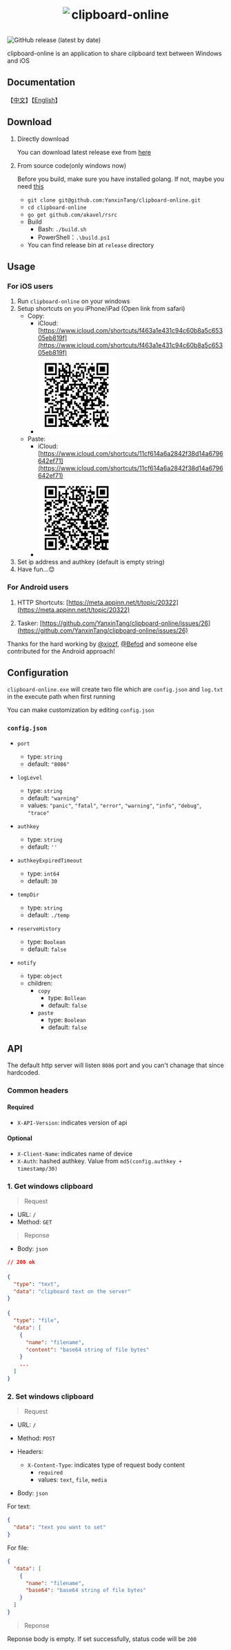<div align="center">
  <img src="https://raw.githubusercontent.com/YanxinTang/clipboard-online/master/images/clipboard-icon.png" style="display: inline-block; vertical-align: middle;">
  <h1 style="display: inline-block; vertical-align: middle;">clipboard-online</h1>
</div>

![GitHub release (latest by date)](https://img.shields.io/github/v/release/YanxinTang/clipboard-online)

clipboard-online is an application to share cilpboard text between Windows and iOS

## Documentation

【[中文](https://github.com/YanxinTang/clipboard-online/blob/master/README_zh.md)】【[English](https://github.com/YanxinTang/clipboard-online/blob/master/README.md)】

## Download

1. Directly download

    You can download latest release exe from [here](https://github.com/YanxinTang/clipboard-online/releases)

2. From source code(only windows now)

    Before you build, make sure you have installed golang. If not, maybe you need [this](https://golang.org/dl/)

    - `git clone git@github.com:YanxinTang/clipboard-online.git`
    - `cd clipboard-online`
    - `go get github.com/akavel/rsrc`
    - Build
      - Bash: `./build.sh`
      - PowerShell：`.\build.ps1`
    - You can find release bin at `release` directory

## Usage

### For iOS users

1. Run `clipboard-online` on your windows
2. Setup shortcuts on you iPhone/iPad (Open link from safari)
    - Copy:
      - iCloud: [https://www.icloud.com/shortcuts/f463a1e431c94c60b8a5c65305eb819f](https://www.icloud.com/shortcuts/f463a1e431c94c60b8a5c65305eb819f)
      - ![Copy](./images/copy.png)
    - Paste:
      - iCloud: [https://www.icloud.com/shortcuts/11cf614a6a2842f38d14a6796642ef71](https://www.icloud.com/shortcuts/11cf614a6a2842f38d14a6796642ef71)
      - ![Paste](./images/paste.png)
3. Set ip address and authkey (default is empty string)
4. Have fun...😊

### For Android users

1. HTTP Shortcuts: [https://meta.appinn.net/t/topic/20322](https://meta.appinn.net/t/topic/20322)

2. Tasker: [https://github.com/YanxinTang/clipboard-online/issues/26](https://github.com/YanxinTang/clipboard-online/issues/26)

Thanks for the hard working by [@xiozf](https://github.com/xiozf), [@Befod](https://github.com/Befod) and someone else contributed for the Android approach!

## Configuration

`clipboard-online.exe` will create two file which are `config.json` and `log.txt` in the execute path when first running

You can make customization by editing `config.json`

### `config.json`

- `port`
  - type: `string`
  - default: `"8086"`

- `logLevel`
  - type: `string`
  - default: `"warning"`
  - values: `"panic"`, `"fatal"`, `"error"`, `"warning"`, `"info"`, `"debug"`, `"trace"`

- `authkey`
  - type: `string`
  - default: `''`

- `authkeyExpiredTimeout`
  - type: `int64`
  - default: `30`

- `tempDir`
  - type: `string`
  - default: `./temp`

- `reserveHistory`
  - type: `Boolean`
  - default: `false`

- `notify`
  - type: `object`
  - children:
    - `copy`
      - type: `Bollean`
      - default: `false`
    - `paste`
      - type: `Boolean`
      - default: `false`

## API

The default http server will listen `8086` port and you can't chanage that since hardcoded.

### Common headers

#### Required

- `X-API-Version`: indicates version of api

#### Optional

- `X-Client-Name`: indicates name of device
- `X-Auth`: hashed authkey. Value from `md5(config.authkey + timestamp/30)`

### 1. Get windows clipboard

> Request

- URL: `/`
- Method: `GET`

> Reponse

- Body: `json`

```json
// 200 ok

{
  "type": "text",
  "data": "clipboard text on the server"
}

{
  "type": "file",
  "data": [
    {
      "name": "filename",
      "content": "base64 string of file bytes"
    }
    ...
  ]
}

```

### 2. Set windows clipboard

> Request

- URL: `/`
- Method: `POST`
- Headers:
  - `X-Content-Type`: indicates type of request body content
    - `required`
    - values: `text`, `file`, `media`

- Body: `json`

For text:

```json
{
  "data": "text you want to set"
}
```

For file:

```json
{
  "data": [
    {
      "name": "filename",
      "base64": "base64 string of file bytes"
    }
  ]
}
```

> Reponse

Reponse body is empty. If set successfully, status code will be `200`
